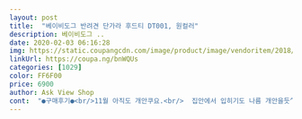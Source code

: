 ```yaml
---
layout: post 
title:  "베이비도그 반려견 단가라 후드티 DT001, 원컬러" 
description: 베이비도그 ..
date: 2020-02-03 06:16:28 
img: https://static.coupangcdn.com/image/product/image/vendoritem/2018/12/27/4140096342/02c76e37-6588-48a2-8458-ad59e63f6855.jpg 
linkUrl: https://coupa.ng/bnWQUs 
categories: [1029] 
color: FF6F00 
price: 6900 
author: Ask View Shop 
cont:  "●구매후기●<br/>11월 아직도 개안쿠요.<br/>  집안에서 입히기도 나름 개안을듯^^<br/>2.<br/>8키로 말티.<br/> M 이 조금 넉넉하긴 한데 팔은 접어입혀도 귀엽고 입힐 때 넉넉한게 아가들 관절에 무리가 덜 가서 좋아요.<br/> 색상이 예상보다 더 진한 아이보리에요.<br/> 거의 아주 연한 노랑인데 이뻐요~<br/>7k라 늘 XL사입혔는데 조금 낙낙하네요<br/>고급티도 나구요<br/>귀여웡~~~♡♡♡<br/>그리고 애들이 물어뜯기도 좋을 길이라 가위로 잘라 빼버렸어요<br/>근데 모자줄은 굳이 안 넣으셔도 될듯해요 만드실때.<br/>.<br/><br/>넘나 귀여워요<br/>몸통은 얇은데 길이가 길어 L사이즈 입히는데 이 옷은 크게나왔는지 M입혀도 길이가 맞았어요ㅎㅎ<br/>배송도 빠르고 퀄도좋고 엄청 귀여워요ㅎㅎ 사람들이 어디서샀냐고 다들 귀엽다고 난리에요<br/>보들한 면종류의 옷이예요<br/>봄,가을입기좋을거같아요<br/>빼는게 훨 낫긴해요.<br/> 끈은 사람옷에만^^<br/>애기들이 산책할때 코를 땅에 박고 다니는데 줄이 질질 끌려요<br/>털이자라면 맞을듯<br/>" 
---
```

